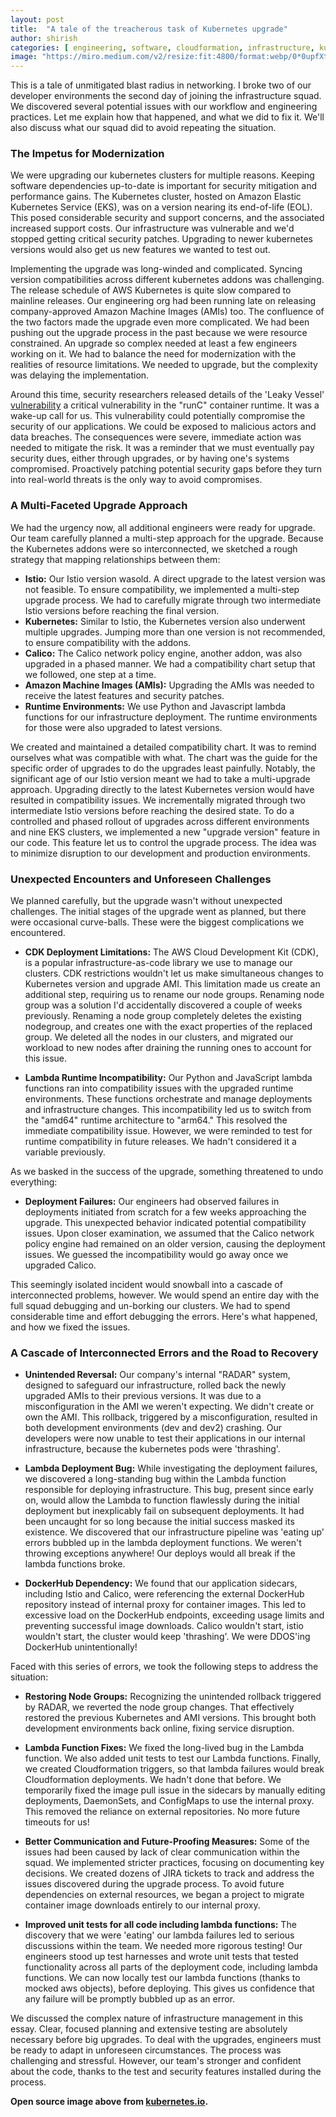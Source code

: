 ```yaml
---
layout: post
title:  "A tale of the treacherous task of Kubernetes upgrade"
author: shirish
categories: [ engineering, software, cloudformation, infrastructure, kubernetes ]
image: "https://miro.medium.com/v2/resize:fit:4800/format:webp/0*0upfXtjqscQ5NQfN.png"
---
```


This is a tale of unmitigated blast radius in networking. I broke two of our developer environments the second day of joining the infrastructure squad. We discovered several potential issues with our workflow and engineering practices. Let me explain how that happened, and what we did to fix it. We'll also discuss what our squad did to avoid repeating the situation. 

### The Impetus for Modernization

We were upgrading our kubernetes clusters for multiple reasons. Keeping software dependencies up-to-date is important for security mitigation and performance gains.  The Kubernetes cluster, hosted on Amazon Elastic Kubernetes Service (EKS), was  on a version nearing its end-of-life (EOL). This posed considerable security and support concerns, and the associated increased support costs. Our infrastructure was vulnerable and we'd stopped getting critical security patches. Upgrading to newer kubernetes versions would also get us new features we wanted to test out.

Implementing the upgrade was long-winded and complicated. Syncing version compatibilities across different kubernetes addons was challenging. The release schedule of AWS Kubernetes is quite slow compared to mainline releases. Our engineering org had been running late on releasing company-approved Amazon Machine Images (AMIs) too. The confluence of the two factors made the upgrade even more complicated. We had been pushing out the upgrade process in the past because we were resource constrained. An upgrade so complex needed at least a few engineers working on it. We had to balance the need for modernization with the realities of resource limitations. We needed to upgrade, but the complexity was delaying the implementation.

Around this time, security researchers released details of the 'Leaky Vessel' [vulnerability](https://snyk.io/blog/leaky-vessels-docker-runc-container-breakout-vulnerabilities/) a critical vulnerability in the "runC" container runtime. It was a wake-up call for us. This vulnerability could potentially compromise the security of our applications.  We could be exposed to malicious actors and data breaches. The consequences were severe, immediate action was needed to mitigate the risk. It was a reminder that we must eventually pay security dues, either through upgrades, or by having one's systems compromised. Proactively patching potential security gaps before they turn into real-world threats is the only way to avoid compromises.

### A Multi-Faceted Upgrade Approach

We had the urgency now, all additional engineers were ready for upgrade. Our team carefully planned a multi-step approach for the upgrade. Because the Kubernetes addons were so interconnected, we sketched a rough strategy that mapping relationships between them:

* **Istio:** Our Istio version wasold. A direct upgrade to the latest version was not feasible. To ensure compatibility, we implemented a multi-step upgrade process. We had to carefully migrate through two intermediate Istio versions before reaching the final version.
* **Kubernetes:** Similar to Istio, the Kubernetes version also underwent multiple upgrades. Jumping more than one version is not recommended, to ensure compatibility with the addons.
* **Calico:** The Calico network policy engine, another addon, was also upgraded in a phased manner. We had a compatibility chart setup that we followed, one step at a time.
* **Amazon Machine Images (AMIs):** Upgrading the AMIs was needed to receive the latest features and security patches.
* **Runtime Environments:** We use Python and Javascript lambda functions for our infrastructure deployment. The runtime environments for those were also upgraded to latest versions.

We created and maintained a detailed compatibility chart. It was to remind ourselves what was compatible with what. The chart was the guide for the specific order of upgrades to do the upgrades least painfully. Notably, the significant age of our Istio version meant we had to take a multi-upgrade approach. Upgrading directly to the latest Kubernetes version would have resulted in compatibility issues. We incrementally migrated through two intermediate Istio versions before reaching the desired state. To do a controlled and phased rollout of upgrades across different environments and nine EKS clusters, we implemented a new "upgrade version" feature in our code. This feature let us to control the upgrade process. The idea was to minimize disruption to our development and production environments.

### Unexpected Encounters and Unforeseen Challenges

We planned carefully, but the upgrade wasn't without unexpected challenges. The initial stages of the upgrade went as planned, but there were occasional curve-balls. These were the biggest complications we encountered.

* **CDK Deployment Limitations:** The AWS Cloud Development Kit (CDK), is a popular infrastructure-as-code library we use to manage our clusters. CDK restrictions wouldn't let us make simultaneous changes to Kubernetes version and upgrade AMI. This limitation made us create an additional step, requiring us to rename our node groups. Renaming node group was a solution I'd accidentally discovered a couple of weeks previously. Renaming a node group completely deletes the existing nodegroup, and creates one with the exact properties of the replaced group. We deleted all the nodes in our clusters, and migrated our workload to new nodes after draining the running ones to account for this issue.

* **Lambda Runtime Incompatibility:** Our Python and JavaScript lambda functions ran into compatibility issues with the upgraded runtime environments. These functions orchestrate and manage deployments and infrastructure changes. This incompatibility led us to switch from the "amd64" runtime architecture to "arm64." This resolved the immediate compatibility issue. However, we were reminded to test for runtime compatibility in future releases. We hadn't considered it a variable previously.

As we basked in the success of the upgrade, something threatened to undo everything:

* **Deployment Failures:** Our engineers had observed failures in deployments initiated from scratch for a few weeks approaching the upgrade. This unexpected behavior indicated potential compatibility issues. Upon closer examination, we assumed that the Calico network policy engine had remained on an older version, causing the deployment issues. We guessed the incompatibility would go away once we upgraded Calico.

This seemingly isolated incident would snowball into a cascade of interconnected problems, however. We would spend an entire day with the full squad debugging and un-borking our clusters. We had to spend considerable time and effort debugging the errors. Here's what happened, and how we fixed the issues.


### A Cascade of Interconnected Errors and the Road to Recovery


* **Unintended Reversal:** Our company's internal "RADAR" system, designed to safeguard our infrastructure, rolled back the newly upgraded AMIs to their previous versions. It was due to a misconfiguration in the AMI we weren't expecting. We didn't create or own the AMI. This rollback, triggered by a misconfiguration, resulted in both development environments (dev and dev2) crashing. Our developers were now unable to test their applications in our internal infrastructure, because the kubernetes pods were 'thrashing'.

* **Lambda Deployment Bug:** While investigating the deployment failures, we discovered a long-standing bug within the Lambda function responsible for deploying infrastructure. This bug, present since early on, would allow the Lambda to function flawlessly during the initial deployment but inexplicably fail on subsequent deployments. It had been uncaught for so long because the initial success masked its existence. We discovered that our infrastructure pipeline was 'eating up' errors bubbled up in the lambda deployment functions. We weren't throwing exceptions anywhere! Our deploys would all break if the lambda functions broke.

* **DockerHub Dependency:** We found that our application sidecars, including Istio and Calico, were referencing the external DockerHub repository instead of internal proxy for container images. This led to excessive load on the DockerHub endpoints, exceeding usage limits and preventing successful image downloads. Calico wouldn't start, istio wouldn't start, the cluster would keep 'thrashing'. We were DDOS'ing DockerHub unintentionally!

Faced with this series of errors, we took the following steps to address the situation:

* **Restoring Node Groups:** Recognizing the unintended rollback triggered by RADAR, we reverted the node group changes. That effectively restored the previous Kubernetes and AMI versions. This brought both development environments back online, fixing service disruption.

* **Lambda Function Fixes:** We fixed the long-lived bug in the Lambda function. We also added unit tests to test our Lambda functions. Finally, we created Cloudformation triggers, so that lambda failures would break Cloudformation deployments. We hadn't done that before. We temporarily fixed the image pull issue in the sidecars by manually editing deployments, DaemonSets, and ConfigMaps to use the internal proxy. This removed the reliance on external repositories. No more future timeouts for us!

* **Better Communication and Future-Proofing Measures:** Some of the issues had been caused by lack of clear communication within the squad. We implemented stricter practices, focusing on documenting key decisions. We created dozens of JIRA tickets to track and address the issues discovered during the upgrade process. To avoid future dependencies on external resources, we began a project to migrate container image downloads entirely to our internal proxy.

* **Improved unit tests for all code including lambda functions:** The discovery that we were 'eating' our lambda failures led to serious discussions within the team. We needed more rigorous testing! Our engineers stood up test harnesses and wrote unit tests that tested functionality across all parts of the deployment code, including lambda functions. We can now locally test our lambda functions (thanks to mocked aws objects), before deploying. This gives us confidence that any failure will be promptly bubbled up as an error.

We discussed the complex nature of infrastructure management in this essay. Clear, focused planning and extensive testing are absolutely necessary before big upgrades. To deal with the upgrades, engineers must be ready to adapt in unforeseen circumstances. The process was challenging and stressful. However, our team's stronger and confident about the code, thanks to the test and security features installed during the process.

__Open source image above from [kubernetes.io](https://kubernetes.io/).__